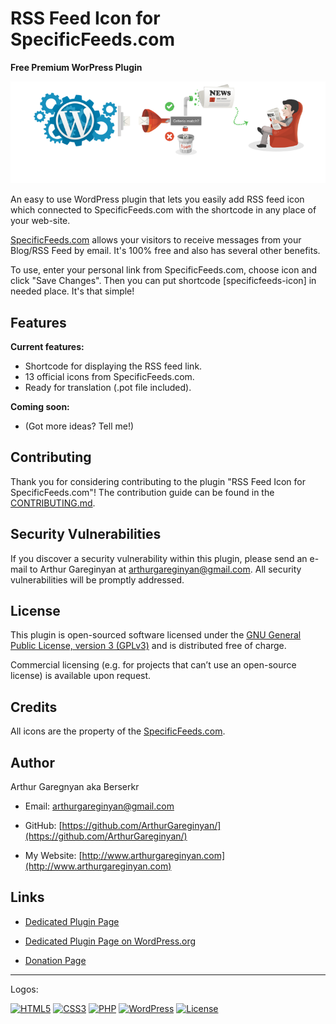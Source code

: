# RSS Feed Icon for SpecificFeeds.com

**Free Premium WorPress Plugin**

![screenshot](https://github.com/ArthurGareginyan/rss-feed-icon-for-specificfeedscom/blob/master/assets/banner-772x250.png)

 An easy to use WordPress plugin that lets you easily add RSS feed icon which connected to SpecificFeeds.com with the shortcode in any place of your web-site.

[SpecificFeeds.com](http://www.specificfeeds.com) allows your visitors to receive messages from your Blog/RSS Feed by email. It's 100% free and also has several other benefits.

To use, enter your personal link from SpecificFeeds.com, choose icon and click "Save Changes". Then you can put shortcode [specificfeeds-icon] in needed place. It's that simple!


## Features

**Current features:**

* Shortcode for displaying the RSS feed link.
* 13 official icons from SpecificFeeds.com.
* Ready for translation (.pot file included).

**Coming soon:**

* (Got more ideas? Tell me!)


## Contributing

Thank you for considering contributing to the plugin "RSS Feed Icon for SpecificFeeds.com"! The contribution guide can be found in the [CONTRIBUTING.md](https://github.com/ArthurGareginyan/rss-feed-icon-for-specificfeedscom/blob/master/CONTRIBUTING.md).


## Security Vulnerabilities

If you discover a security vulnerability within this plugin, please send an e-mail to Arthur Gareginyan at arthurgareginyan@gmail.com. All security vulnerabilities will be promptly addressed.


## License

This plugin is open-sourced software licensed under the [GNU General Public License, version 3 (GPLv3)](http://www.gnu.org/licenses/gpl-3.0.html) and is distributed free of charge.

Commercial licensing (e.g. for projects that can’t use an open-source license) is available upon request.


## Credits

All icons are the property of the [SpecificFeeds.com](http://www.specificfeeds.com).


## Author

Arthur Garegnyan aka Berserkr

* Email: arthurgareginyan@gmail.com

* GitHub: [https://github.com/ArthurGareginyan/](https://github.com/ArthurGareginyan/)

* My Website: [http://www.arthurgareginyan.com](http://www.arthurgareginyan.com)


## Links

* [Dedicated Plugin Page](http://mycyberuniverse.com/my_programs/wp-plugin-rss-feed-icon-for-specificfeeds-com.html)

* [Dedicated Plugin Page on WordPress.org](https://wordpress.org/plugins/rss-feed-icon-for-specificfeedscom/)

* [Donation Page](http://www.arthurgareginyan.com/donate.html)


---
Logos:

[![HTML5](https://cdn4.iconfinder.com/data/icons/flat-brand-logo-2/512/html5-64.png)]()
[![CSS3](https://cdn4.iconfinder.com/data/icons/flat-brand-logo-2/512/css3-64.png)]()
[![PHP](http://php.net/images/logos/php-med-trans-light.gif)]()
[![WordPress](https://cdn2.iconfinder.com/data/icons/publicons/64/wordpress-64.png)](https://wordpress.org)
[![License](http://www.gnu.org/graphics/gplv3-127x51.png)](http://www.gnu.org/licenses/gpl-3.0.html)
